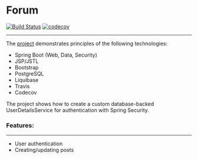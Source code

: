 # Forum
[![Build Status](https://travis-ci.com/amasterenko/job4j_forum.svg?branch=master)](https://travis-ci.com/amasterenko/job4j_forum)
[![codecov](https://codecov.io/gh/amasterenko/job4j_forum/branch/master/graph/badge.svg?token=H35M5WCTZQ)](https://codecov.io/gh/amasterenko/job4j_forum)  
____ 

The [project](https://dry-peak-39975.herokuapp.com) demonstrates principles of the following technologies:
- Spring Boot (Web, Data, Security)   
- JSP/JSTL  
- Bootstrap  
- PostgreSQL  
- Liquibase  
- Travis  
- Codecov  

The project shows how to create a custom database-backed UserDetailsService for authentication with Spring Security.  

### Features:  
____  
- User authentication  
- Creating/updating posts  

